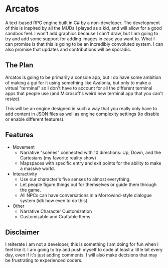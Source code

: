 # Arcatos
A text-based RPG engine built in C# by a non-developer. The development of this is inspired by all the MUDs I played as 
a kid, and will allow for a good sandbox feel. I won't add graphics because I can't draw, but I am going to try and add
some support for adding images in case you want to. What I can promise is that this is going to be an incredibly 
convoluted system. I can also promise that updates and contributions will be sporadic. 

## The Plan
Arcatos is going to be primarily a console app, but I do have some ambition of making a gui for it using something like
Avalonia, but only to make a virtual "terminal" so I don't have to account for all the different terminal apps that
people use (and Microsoft's weird new terminal app that you can't resize). 

This will be an engine designed in such a way that you really only have to add content in JSON files as well as engine
complexity settings (to disable or enable different features). 

## Features
- Movement
    - Narrative "scenes" connected with 10 directions: Up, Down, and the Cartesians (my favorite reality show)
    - Mapspaces with specific entry and exit points for the ability to make a massive world.
- Interactivity
    - Use our character's five senses to almost everything.
    - Let people figure things out for themselves or guide them through the game.
    - All NPCs can have conversations in a Morrowind-style dialogue system (idk how even to do this)
- Other
    - Narrative Character Customization
    - Customizable and Craftable Items

## Disclaimer
I reiterate I am not a developer, this is something I am doing for fun when I feel like it. I am going to try and push
myself to code at least a little bit every day, even if it's just adding comments. I will also make decisions that may
be frustrating to experienced coders.